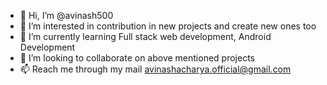 - 👋 Hi, I’m @avinash500
- 👀 I’m interested in contribution in new projects and create new ones too
- 🌱 I’m currently learning Full stack web development, Android  Development
- 💞️ I’m looking to collaborate on above mentioned projects
- 📫 Reach me through my mail avinashacharya.official@gmail.com

<!---
avinash500/avinash500 is a ✨ special ✨ repository because its `README.md` (this file) appears on your GitHub profile.
You can click the Preview link to take a look at your changes.
--->
